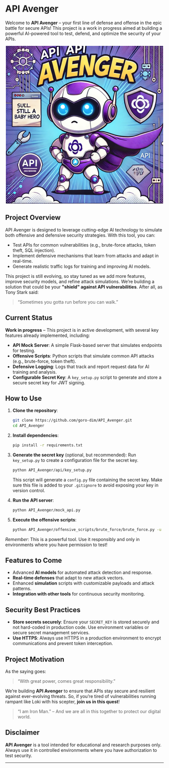 
# API Avenger

Welcome to **API Avenger** – your first line of defense and offense in the epic battle for secure APIs! This project is a work in progress aimed at building a powerful AI-powered tool to test, defend, and optimize the security of your APIs.

<p align="center">
  <img src="assets/API_the_Avenger.png" alt="API Avenger Cover" width="500"/>
</p>

## Project Overview

API Avenger is designed to leverage cutting-edge AI technology to simulate both offensive and defensive security strategies. With this tool, you can:

- Test APIs for common vulnerabilities (e.g., brute-force attacks, token theft, SQL injection).
- Implement defensive mechanisms that learn from attacks and adapt in real-time.
- Generate realistic traffic logs for training and improving AI models.

This project is still evolving, so stay tuned as we add more features, improve security models, and refine attack simulations. We’re building a solution that could be your **"shield" against API vulnerabilities**. After all, as Tony Stark said:

> “Sometimes you gotta run before you can walk.”

## Current Status

**Work in progress** – This project is in active development, with several key features already implemented, including:

- **API Mock Server**: A simple Flask-based server that simulates endpoints for testing.
- **Offensive Scripts**: Python scripts that simulate common API attacks (e.g., brute-force, token theft).
- **Defensive Logging**: Logs that track and report request data for AI training and analysis.
- **Configurable Secret Key**: A `key_setup.py` script to generate and store a secure secret key for JWT signing.


## How to Use

1. **Clone the repository**:
    ```bash
    git clone https://github.com/goro-dim/API_Avenger.git
    cd API_Avenger
    ```

2. **Install dependencies**:
    ```bash
    pip install -r requirements.txt
    ```

3. **Generate the secret key** (optional, but recommended):
    Run `key_setup.py` to create a configuration file for the secret key.
    ```bash
    python API_Avenger/api/key_setup.py
    ```
    This script will generate a `config.py` file containing the secret key. Make sure this file is added to your `.gitignore` to avoid exposing your key in version control.

4. **Run the API server**:
    ```bash
    python API_Avenger/mock_api.py
    ```

5. **Execute the offensive scripts**:
    ```bash
    python API_Avenger/offensive_scripts/brute_force/brute_force.py -u usernames.txt -p passwords.txt
    ```

*Remember*: This is a powerful tool. Use it responsibly and only in environments where you have permission to test!

## Features to Come

- Advanced **AI models** for automated attack detection and response.
- **Real-time defenses** that adapt to new attack vectors.
- Enhanced **simulation** scripts with customizable payloads and attack patterns.
- **Integration with other tools** for continuous security monitoring.

## Security Best Practices

- **Store secrets securely**: Ensure your `SECRET_KEY` is stored securely and not hard-coded in production code. Use environment variables or secure secret management services.
- **Use HTTPS**: Always use HTTPS in a production environment to encrypt communications and prevent token interception.

## Project Motivation

As the saying goes:

> “With great power, comes great responsibility.”

We’re building **API Avenger** to ensure that APIs stay secure and resilient against ever-evolving threats. So, if you’re tired of vulnerabilities running rampant like Loki with his scepter, **join us in this quest**!

> “I am Iron Man.” – And we are all in this together to protect our digital world.



## Disclaimer

**API Avenger** is a tool intended for educational and research purposes only. Always use it in controlled environments where you have authorization to test security.

---
